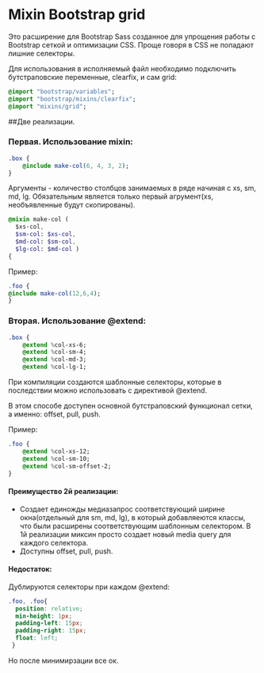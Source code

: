 # Mixin Bootstrap grid

Это расширение для Bootstrap Sass созданное для упрощения работы с Bootstrap сеткой и оптимизации CSS.
Проще говоря в CSS не попадают лишние селекторы.

Для использования в исполняемый файл необходимо подключить бутстраповские переменные, clearfix, и сам grid:

```sass
@import "bootstrap/variables";
@import "bootstrap/mixins/clearfix";
@import "mixins/grid";
```


##Две реализации.

### Первая. Использование mixin:

```sass
.box {
	@include make-col(6, 4, 3, 2);
}
```
Аргументы - количество столбцов занимаемых в ряде начиная с xs, sm, md, lg.
Обязательным является только первый агрумент(xs, необъявленные будут скопированы).

```sass
@mixin make-col (
  $xs-col, 
  $sm-col: $xs-col, 
  $md-col: $sm-col, 
  $lg-col: $md-col )
{
```

Пример:

```sass
.foo {
@include make-col(12,6,4);
}
```


### Вторая. Использование @extend:

```sass
.box {
	@extend %col-xs-6;
	@extend %col-sm-4;
	@extend %col-md-3;
	@extend %col-lg-1;
```

При компиляции создаются шаблонные селекторы, которые в последствии можно использовать с директивой @extend.

В этом способе доступен основной бутстраповский функционал сетки, а именно: offset, pull, push. 

Пример: 

```sass
.foo {
	@extend %col-xs-12;
	@extend %col-sm-10;
	@extend %col-sm-offset-2;
}
```

#### Преимущество 2й реализации:
- Создает единожды медиазапрос соответствующий ширине окна(отдельный для sm, md, lg), в который добавляеются классы, что были расширены соответствующим шаблонным селектором. В 1й реализации миксин просто создает новый media query для каждого селектора.
- Доступны offset, pull, push.

#### Недостаток: 
Дублируются селекторы при каждом @extend:

```css
.foo, .foo{
  position: relative;
  min-height: 1px;
  padding-left: 15px;
  padding-right: 15px;
  float: left; 
 }
```

 Но после минимирзации все ок.
